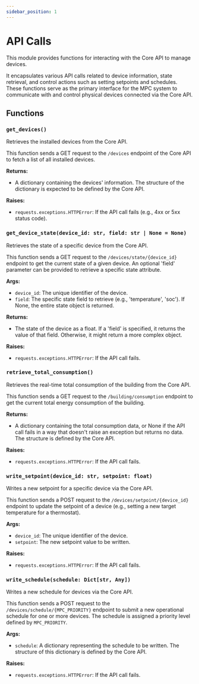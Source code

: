 ```yaml
---
sidebar_position: 1
---
```


# API Calls

This module provides functions for interacting with the Core API to manage devices.

It encapsulates various API calls related to device information, state retrieval, and control actions such as setting setpoints and schedules. These functions serve as the primary interface for the MPC system to communicate with and control physical devices connected via the Core API.

## Functions

### `get_devices()`

Retrieves the installed devices from the Core API.

This function sends a GET request to the `/devices` endpoint of the Core API to fetch a list of all installed devices.

**Returns:**

- A dictionary containing the devices' information. The structure of the dictionary is expected to be defined by the Core API.

**Raises:**

- `requests.exceptions.HTTPError`: If the API call fails (e.g., 4xx or 5xx status code).

### `get_device_state(device_id: str, field: str | None = None)`

Retrieves the state of a specific device from the Core API.

This function sends a GET request to the `/devices/state/{device_id}` endpoint to get the current state of a given device. An optional 'field' parameter can be provided to retrieve a specific state attribute.

**Args:**

- `device_id`: The unique identifier of the device.
- `field`: The specific state field to retrieve (e.g., 'temperature', 'soc'). If None, the entire state object is returned.

**Returns:**

- The state of the device as a float. If a 'field' is specified, it returns the value of that field. Otherwise, it might return a more complex object.

**Raises:**

- `requests.exceptions.HTTPError`: If the API call fails.

### `retrieve_total_consumption()`

Retrieves the real-time total consumption of the building from the Core API.

This function sends a GET request to the `/building/consumption` endpoint to get the current total energy consumption of the building.

**Returns:**

- A dictionary containing the total consumption data, or None if the API call fails in a way that doesn't raise an exception but returns no data. The structure is defined by the Core API.

**Raises:**

- `requests.exceptions.HTTPError`: If the API call fails.

### `write_setpoint(device_id: str, setpoint: float)`

Writes a new setpoint for a specific device via the Core API.

This function sends a POST request to the `/devices/setpoint/{device_id}` endpoint to update the setpoint of a device (e.g., setting a new target temperature for a thermostat).

**Args:**

- `device_id`: The unique identifier of the device.
- `setpoint`: The new setpoint value to be written.

**Raises:**

- `requests.exceptions.HTTPError`: If the API call fails.

### `write_schedule(schedule: Dict[str, Any])`

Writes a new schedule for devices via the Core API.

This function sends a POST request to the `/devices/schedule/{MPC_PRIORITY}` endpoint to submit a new operational schedule for one or more devices. The schedule is assigned a priority level defined by `MPC_PRIORITY`.

**Args:**

- `schedule`: A dictionary representing the schedule to be written. The structure of this dictionary is defined by the Core API.

**Raises:**

- `requests.exceptions.HTTPError`: If the API call fails.